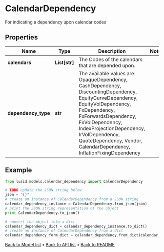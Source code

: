 # CalendarDependency

For indicating a dependency upon calendar codes

## Properties
Name | Type | Description | Notes
------------ | ------------- | ------------- | -------------
**calendars** | **List[str]** | The Codes of the calendars that are depended upon. | 
**dependency_type** | **str** | The available values are: OpaqueDependency, CashDependency, DiscountingDependency, EquityCurveDependency, EquityVolDependency, FxDependency, FxForwardsDependency, FxVolDependency, IndexProjectionDependency, IrVolDependency, QuoteDependency, Vendor, CalendarDependency, InflationFixingDependency | 

## Example

```python
from lusid.models.calendar_dependency import CalendarDependency

# TODO update the JSON string below
json = "{}"
# create an instance of CalendarDependency from a JSON string
calendar_dependency_instance = CalendarDependency.from_json(json)
# print the JSON string representation of the object
print CalendarDependency.to_json()

# convert the object into a dict
calendar_dependency_dict = calendar_dependency_instance.to_dict()
# create an instance of CalendarDependency from a dict
calendar_dependency_form_dict = calendar_dependency.from_dict(calendar_dependency_dict)
```
[Back to Model list](../README.md#documentation-for-models) &#8226; [Back to API list](../README.md#documentation-for-api-endpoints) &#8226; [Back to README](../README.md)


